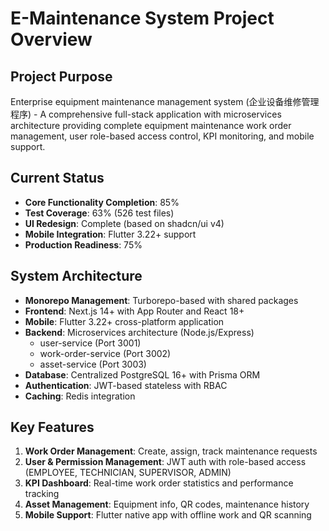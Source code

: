# E-Maintenance System Project Overview

## Project Purpose
Enterprise equipment maintenance management system (企业设备维修管理程序) - A comprehensive full-stack application with microservices architecture providing complete equipment maintenance work order management, user role-based access control, KPI monitoring, and mobile support.

## Current Status
- **Core Functionality Completion**: 85%
- **Test Coverage**: 63% (526 test files)
- **UI Redesign**: Complete (based on shadcn/ui v4)
- **Mobile Integration**: Flutter 3.22+ support
- **Production Readiness**: 75%

## System Architecture
- **Monorepo Management**: Turborepo-based with shared packages
- **Frontend**: Next.js 14+ with App Router and React 18+
- **Mobile**: Flutter 3.22+ cross-platform application  
- **Backend**: Microservices architecture (Node.js/Express)
  - user-service (Port 3001)
  - work-order-service (Port 3002) 
  - asset-service (Port 3003)
- **Database**: Centralized PostgreSQL 16+ with Prisma ORM
- **Authentication**: JWT-based stateless with RBAC
- **Caching**: Redis integration

## Key Features
1. **Work Order Management**: Create, assign, track maintenance requests
2. **User & Permission Management**: JWT auth with role-based access (EMPLOYEE, TECHNICIAN, SUPERVISOR, ADMIN)
3. **KPI Dashboard**: Real-time work order statistics and performance tracking
4. **Asset Management**: Equipment info, QR codes, maintenance history
5. **Mobile Support**: Flutter native app with offline work and QR scanning